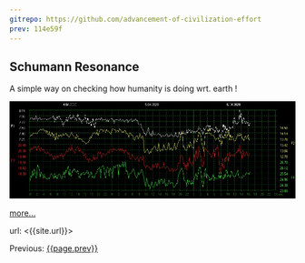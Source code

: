 ```yaml
---
gitrepo: https://github.com/advancement-of-civilization-effort
prev: 114e59f
---
```

## Schumann Resonance

A simple way on checking how humanity is doing wrt. earth !

![{{site.time}}](today/srf.jpg)


[more...](schumann-reson.html)

url: <{{site.url}}>


Previous:  [{{page.prev}}]({{gitrepo}}/blob/{{page.prev}}/README.md)


